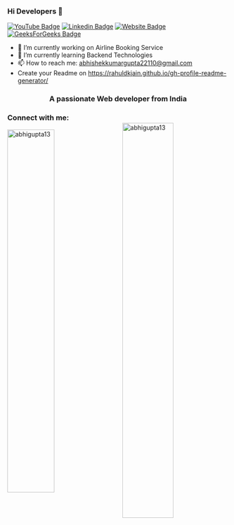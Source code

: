 ### Hi Developers 👋

[![YouTube Badge](https://img.shields.io/badge/LinkedIn-Abhishek%20Kumar%20Gupta-Blue)](https://www.linkedin.com/in/abhishek-kumar-gupta-149539228/)
[![Linkedin Badge](https://img.shields.io/badge/CodeChef-abhigupta07-Blue)](https://www.codechef.com/users/abhigupta07)
[![Website Badge](https://img.shields.io/badge/website-Abhishek%20Kumar%20Gupta-Blue)](https://akguptaiiitr.github.io/Portfolio)
[![GeeksForGeeks Badge](https://img.shields.io/badge/GeeksForGeeks-abhigupta3007-green)](https://auth.geeksforgeeks.org/user/abhigupta3007)

- 🔭 I’m currently working on Airline Booking Service
- 🌱 I’m currently learning Backend Technologies
- 📫 How to reach me: abhishekkumargupta22110@gmail.com
- Create your Readme on https://rahuldkjain.github.io/gh-profile-readme-generator/
<h3 align="center">A passionate Web developer from India</h3>

<h3 align="left">Connect with me:</h3>
&nbsp;<img align="left" style="
        width:46%;
        " src="https://github-readme-stats.vercel.app/api?username=abhigupta13&show_icons=true&locale=en" alt="abhigupta13" />

<img align="right" style="width: 48%; max-width: 100%; margin-top:-15px;" src="https://github-readme-streak-stats.herokuapp.com/?user=abhigupta13&" alt="abhigupta13" />
